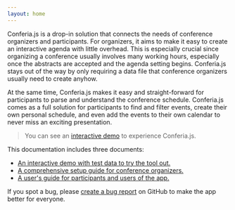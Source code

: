 ```yaml
---
layout: home
---
```


Conferia.js is a drop-in solution that connects the needs of conference
organizers and participants. For organizers, it aims to make it easy to create
an interactive agenda with little overhead. This is especially crucial since
organizing a conference usually involves many working hours, especially once the
abstracts are accepted and the agenda setting begins. Conferia.js stays out of
the way by only requiring a data file that conference organizers usually need to
create anyhow.

At the same time, Conferia.js makes it easy and straight-forward for
participants to parse and understand the conference schedule. Conferia.js comes
as a full solution for participants to find and filter events, create their own
personal schedule, and even add the events to their own calendar to never miss
an exciting presentation.

> You can see an [interactive demo](demo/index.htm) to experience Conferia.js.

This documentation includes three documents:

* [An interactive demo with test data to try the tool out.](demo/index.md)
* [A comprehensive setup guide for conference organizers.](organizers-guide.md)
* [A user's guide for participants and users of the app.](users-guide.md)

If you spot a bug, please
[create a bug report](https://github.com/nathanlesage/conferia/issues) on GitHub
to make the app better for everyone.
